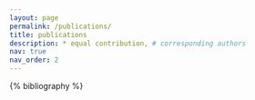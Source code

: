 ```yaml
---
layout: page
permalink: /publications/
title: publications
description: * equal contribution, # corresponding authors
nav: true
nav_order: 2
---
```


<!-- _pages/publications.md -->
<div class="publications">

{% bibliography %}

</div>
